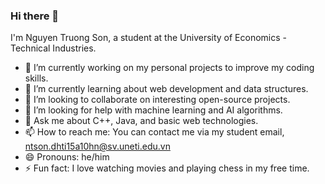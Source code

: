 ### Hi there 👋

I'm Nguyen Truong Son, a student at the University of Economics - Technical Industries.

- 🔭 I’m currently working on my personal projects to improve my coding skills.
- 🌱 I’m currently learning about web development and data structures.
- 👯 I’m looking to collaborate on interesting open-source projects.
- 🤔 I’m looking for help with machine learning and AI algorithms.
- 💬 Ask me about C++, Java, and basic web technologies.
- 📫 How to reach me: You can contact me via my student email, ntson.dhti15a10hn@sv.uneti.edu.vn
- 😄 Pronouns: he/him
- ⚡ Fun fact: I love watching movies and playing chess in my free time.
